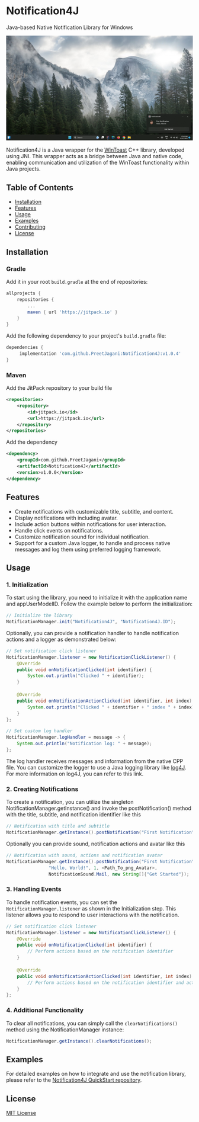# Notification4J

Java-based Native Notification Library for Windows

<img src="screenshots/GetStarted.png">

Notification4J is a Java wrapper for the [WinToast](https://github.com/mohabouje/WinToast) C++ library, developed using JNI. This wrapper acts as a bridge between Java and native code, enabling communication and utilization of the WinToast functionality within Java projects.

## Table of Contents
- [Installation](#installation)
- [Features](#features)
- [Usage](#usage)
- [Examples](#examples)
- [Contributing](#contributing)
- [License](#license)

## Installation

### Gradle
Add it in your root `build.gradle` at the end of repositories:

```groovy
allprojects {
    repositories {
        ...
        maven { url 'https://jitpack.io' }
    }
}
```

Add the following dependency to your project's `build.gradle` file:

```groovy
dependencies {
     implementation 'com.github.PreetJagani:Notification4J:v1.0.4'   
}
```

### Maven
Add the JitPack repository to your build file

```xml
<repositories>
    <repository>
        <id>jitpack.io</id>
        <url>https://jitpack.io</url>
    </repository>
</repositories>
```

Add the dependency

```xml
<dependency>
    <groupId>com.github.PreetJagani</groupId>
    <artifactId>Notification4J</artifactId>
    <version>v1.0.0</version>
</dependency>
```

## Features
- Create notifications with customizable title, subtitle, and content.
- Display notifications with including avatar.
- Include action buttons within notifications for user interaction.
- Handle click events on notifications.
- Customize notification sound for individual notification.
- Support for a custom Java logger, to handle and process native messages and log them using preferred logging framework.

## Usage

### 1. Initialization
To start using the library, you need to initialize it with the application name and appUserModelID. Follow the example below to perform the initialization:
```java
// Initialize the library
NotificationManager.init("Notification4J", "Notification4J.ID");
```

Optionally, you can provide a notification handler to handle notification actions and a logger as demonstrated below:

```java
// Set notification click listener
NotificationManager.listener = new NotificationClickListener() {
    @Override
    public void onNotificationClicked(int identifier) {
        System.out.println("Clicked " + identifier);
    }

    @Override
    public void onNotificationActionClicked(int identifier, int index) {
        System.out.println("Clicked " + identifier + " index " + index);
    }
};
```

```java
// Set custom log handler
NotificationManager.logHandler = message -> {
    System.out.println("Notification log: " + message);
};
```
The log handler receives messages and information from the native CPP file. You can customize the logger to use a Java logging library like [log4J](https://github.com/apache/logging-log4j2). For more information on log4J, you can refer to this link.

### 2. Creating Notifications
To create a notification, you can utilize the singleton NotificationManager.getInstance() and invoke the postNotification() method with the title, subtitle, and notification identifier like this
```java
// Notification with title and subtitle
NotificationManager.getInstance().postNotification("First Notification", "Hello, World!", 1);
```

Optionally you can provide sound, notification actions and avatar like this
 ```java
 // Notification with sound, actions and notification avatar
 NotificationManager.getInstance().postNotification("First Notification",
                 "Hello, World!", 1, <Path_To_png_Avatar>,
                 NotificationSound.Mail, new String[]{"Get Started"});
 ```

### 3. Handling Events
To handle notification events, you can set the `NotificationManager.listener` as shown in the Initialization step. This listener allows you to respond to user interactions with the notification.

```java
// Set notification click listener
NotificationManager.listener = new NotificationClickListener() {
    @Override
    public void onNotificationClicked(int identifier) {
        // Perform actions based on the notification identifier
    }

    @Override
    public void onNotificationActionClicked(int identifier, int index) {
        // Perform actions based on the notification identifier and action index
    }
};
```  

### 4. Additional Functionality

To clear all notifications, you can simply call the `clearNotifications()` method using the NotificationManager instance:
```java
NotificationManager.getInstance().clearNotifications();
```

## Examples
For detailed examples on how to integrate and use the notification library, please refer to the [Notification4J QuickStart repository](https://github.com/PreetJagani/Notification4J-QuickStart).

## License

[MIT License](LICENSE)